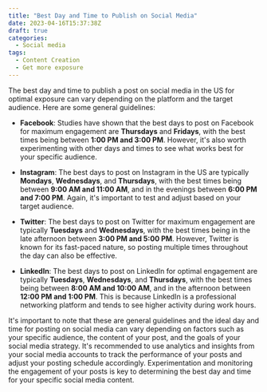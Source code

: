 ```yaml
---
title: "Best Day and Time to Publish on Social Media"
date: 2023-04-16T15:37:38Z
draft: true
categories:
  - Social media
tags:
  - Content Creation
  - Get more exposure
---
```


The best day and time to publish a post on social media in the US for optimal exposure can vary depending on the platform and the target audience. Here are some general guidelines:

- **Facebook**: Studies have shown that the best days to post on Facebook for maximum engagement are **Thursdays** and **Fridays**, with the best times being between **1:00 PM and 3:00 PM**. However, it's also worth experimenting with other days and times to see what works best for your specific audience.

<script async src="https://pagead2.googlesyndication.com/pagead/js/adsbygoogle.js"></script>
<!-- cpa -->
<ins class="adsbygoogle"
     style="display:block"
     data-ad-client="ca-pub-2843564932689995"
     data-ad-slot="3526097725"
     data-ad-format="auto"
     data-full-width-responsive="true"></ins>
<script>
     (adsbygoogle = window.adsbygoogle || []).push({});
</script>

- **Instagram**: The best days to post on Instagram in the US are typically **Mondays**, **Wednesdays**, and **Thursdays**, with the best times being between **9:00 AM and 11:00 AM**, and in the evenings between **6:00 PM and 7:00 PM**. Again, it's important to test and adjust based on your target audience.

- **Twitter**: The best days to post on Twitter for maximum engagement are typically **Tuesdays** and **Wednesdays**, with the best times being in the late afternoon between **3:00 PM and 5:00 PM**. However, Twitter is known for its fast-paced nature, so posting multiple times throughout the day can also be effective.

- **LinkedIn**: The best days to post on LinkedIn for optimal engagement are typically **Tuesdays**, **Wednesdays**, and **Thursdays**, with the best times being between **8:00 AM and 10:00 AM**, and in the afternoon between **12:00 PM and 1:00 PM**. This is because LinkedIn is a professional networking platform and tends to see higher activity during work hours.

It's important to note that these are general guidelines and the ideal day and time for posting on social media can vary depending on factors such as your specific audience, the content of your post, and the goals of your social media strategy. It's recommended to use analytics and insights from your social media accounts to track the performance of your posts and adjust your posting schedule accordingly. Experimentation and monitoring the engagement of your posts is key to determining the best day and time for your specific social media content.
